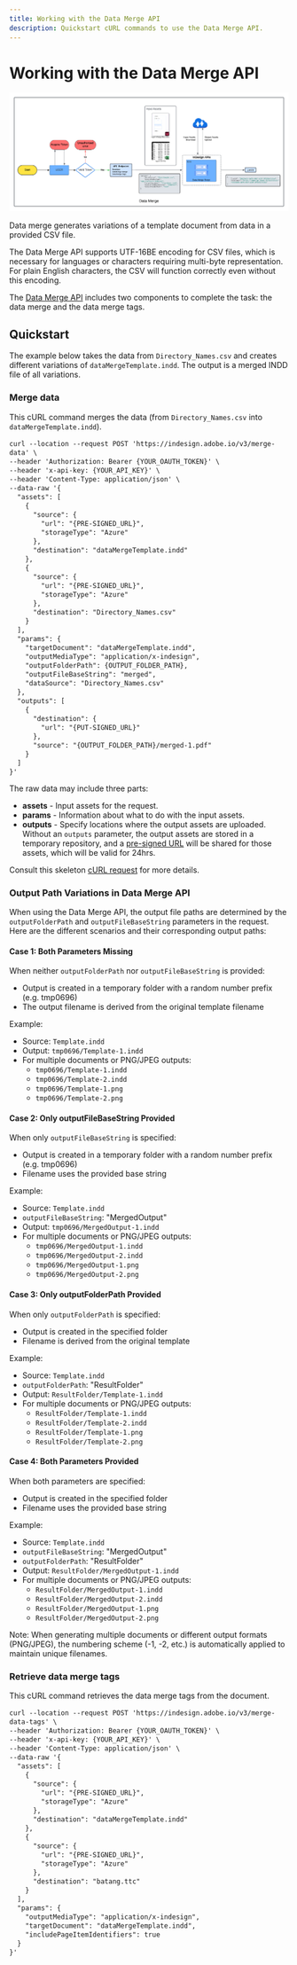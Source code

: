 ```yaml
---
title: Working with the Data Merge API
description: Quickstart cURL commands to use the Data Merge API.
---
```

# Working with the Data Merge API

![Data Merge](./image3.png)

Data merge generates variations of a template document
from data in a provided CSV file.

The Data Merge API supports UTF-16BE encoding for CSV files, which is necessary for languages or characters requiring multi-byte representation. For plain English characters, the CSV will function correctly even without this encoding.

The [Data Merge API](../../api/datamerge.md) includes two components to complete the task: the data merge and the data merge tags.

## Quickstart

The example below takes the data from `Directory_Names.csv` and creates different variations of `dataMergeTemplate.indd`. The
output is a merged INDD file of all variations.

### Merge data

This cURL command merges the data (from `Directory_Names.csv` into `dataMergeTemplate.indd`).

```curl
curl --location --request POST 'https://indesign.adobe.io/v3/merge-data' \
--header 'Authorization: Bearer {YOUR_OAUTH_TOKEN}' \
--header 'x-api-key: {YOUR_API_KEY}' \
--header 'Content-Type: application/json' \
--data-raw '{
  "assets": [
    {
      "source": {
        "url": "{PRE-SIGNED_URL}",
        "storageType": "Azure"
      },
      "destination": "dataMergeTemplate.indd"
    },
    {
      "source": {
        "url": "{PRE-SIGNED_URL}",
        "storageType": "Azure"
      },
      "destination": "Directory_Names.csv"
    }
  ],
  "params": {
    "targetDocument": "dataMergeTemplate.indd",
    "outputMediaType": "application/x-indesign",
    "outputFolderPath": {OUTPUT_FOLDER_PATH},
    "outputFileBaseString": "merged",
    "dataSource": "Directory_Names.csv"
  },
  "outputs": [
    {
      "destination": {
        "url": "{PUT-SIGNED_URL}"
      },
      "source": "{OUTPUT_FOLDER_PATH}/merged-1.pdf"
    }
  ]
}'
```

The raw data may include three
parts:

- **assets** - Input assets for the request.
- **params** - Information about what to do with the input assets.
- **outputs** - Specify locations where the output assets are uploaded. Without an `outputs` parameter, the output assets are stored in a temporary
repository, and a [pre-signed URL](/indesign-apis/concepts/#pre-signed-urls) will be shared for those assets, which will be valid for 24hrs.

Consult this skeleton [cURL request](https://developer.adobe.com/commerce/webapi/get-started/gs-curl/) for more details.

### Output Path Variations in Data Merge API

When using the Data Merge API, the output file paths are determined by the `outputFolderPath` and `outputFileBaseString` parameters in the request. Here are the different scenarios and their corresponding output paths:

#### Case 1: Both Parameters Missing

When neither `outputFolderPath` nor `outputFileBaseString` is provided:

- Output is created in a temporary folder with a random number prefix (e.g. tmp0696)
- The output filename is derived from the original template filename

Example:

- Source: `Template.indd`
- Output: `tmp0696/Template-1.indd`
- For multiple documents or PNG/JPEG outputs: 
  - `tmp0696/Template-1.indd`
  - `tmp0696/Template-2.indd`
  - `tmp0696/Template-1.png`
  - `tmp0696/Template-2.png`

#### Case 2: Only outputFileBaseString Provided

When only `outputFileBaseString` is specified:

- Output is created in a temporary folder with a random number prefix (e.g. tmp0696)
- Filename uses the provided base string

Example:

- Source: `Template.indd`
- `outputFileBaseString`: "MergedOutput"
- Output: `tmp0696/MergedOutput-1.indd`
- For multiple documents or PNG/JPEG outputs: 
  - `tmp0696/MergedOutput-1.indd`
  - `tmp0696/MergedOutput-2.indd`
  - `tmp0696/MergedOutput-1.png`
  - `tmp0696/MergedOutput-2.png`

#### Case 3: Only outputFolderPath Provided

When only `outputFolderPath` is specified:

- Output is created in the specified folder
- Filename is derived from the original template

Example:

- Source: `Template.indd`
- `outputFolderPath`: "ResultFolder"
- Output: `ResultFolder/Template-1.indd`
- For multiple documents or PNG/JPEG outputs: 
  - `ResultFolder/Template-1.indd`
  - `ResultFolder/Template-2.indd`
  - `ResultFolder/Template-1.png`
  - `ResultFolder/Template-2.png`

#### Case 4: Both Parameters Provided

When both parameters are specified:

- Output is created in the specified folder
- Filename uses the provided base string

Example:

- Source: `Template.indd`
- `outputFileBaseString`: "MergedOutput"
- `outputFolderPath`: "ResultFolder"
- Output: `ResultFolder/MergedOutput-1.indd`
- For multiple documents or PNG/JPEG outputs: 
  - `ResultFolder/MergedOutput-1.indd`
  - `ResultFolder/MergedOutput-2.indd`
  - `ResultFolder/MergedOutput-1.png`
  - `ResultFolder/MergedOutput-2.png`

Note: When generating multiple documents or different output formats (PNG/JPEG), the numbering scheme (-1, -2, etc.) is automatically applied to maintain unique filenames.

### Retrieve data merge tags

This cURL command retrieves the data merge tags from the document.

```curl
curl --location --request POST 'https://indesign.adobe.io/v3/merge-data-tags' \
--header 'Authorization: Bearer {YOUR_OAUTH_TOKEN}' \
--header 'x-api-key: {YOUR_API_KEY}' \
--header 'Content-Type: application/json' \
--data-raw '{
  "assets": [
    {
      "source": {
        "url": "{PRE-SIGNED_URL}",
        "storageType": "Azure"
      },
      "destination": "dataMergeTemplate.indd"
    },
    {
      "source": {
        "url": "{PRE-SIGNED_URL}",
        "storageType": "Azure"
      },
      "destination": "batang.ttc"
    }
  ],
  "params": {
    "outputMediaType": "application/x-indesign",
    "targetDocument": "dataMergeTemplate.indd",
    "includePageItemIdentifiers": true
  }
}'
```
